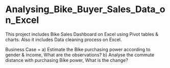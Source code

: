 # Analysing_Bike_Buyer_Sales_Data_on_Excel
This project includes Bike Sales Dashboard on Excel using Pivot tables & charts.
Also it includes Data cleaning process on Excel.

Business Case = a) Estimate the Bike purchasing power according to gender & income, What are the observations?
                b) Analyse the commute distance with purchasing Bike power, What is the change?
